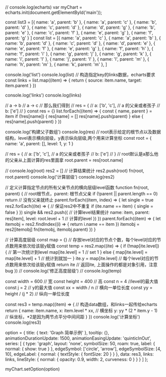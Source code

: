 // console.log(echarts)
var myChart = echarts.init(document.getElementById('main'));

const list3 = [{
    name: 'a',
    parent: 'b'
}, {
    name: 'a',
    parent: 'c'
}, {
    name: 'b',
    parent: 'd'
}, {
    name: 'c',
    parent: 'd'
},
{
    name: 'd',
    parent: 'g'
},
{
    name: 'b',
    parent: 'e'
},
{
    name: 'c',
    parent: 'f'
},
{
    name: 'e',
    parent: 'g'
},
{
    name: 'f',
    parent: 'g'
}
]
const list = [{
    name: 'a',
    parent: 'c'
}, {
    name: 'a',
    parent: 'b'
}, {
    name: 'b',
    parent: 'd'
}, {
    name: 'c',
    parent: 'd'
},
{
    name: 'd',
    parent: 'e'
},
{
    name: 'e',
    parent: 'f'
},
{
    name: 'e',
    parent: 'g'
},
{
    name: 'f',
    parent: 'h'
},
{
    name: 'f',
    parent: 'i'
},
{
    name: 'g',
    parent: 'j'
},
{
    name: 'g',
    parent: 'k'
},
{
    name: 'i',
    parent: 'l'
},
{
    name: 'j',
    parent: 'l'
},
{
    name: 'l',
    parent: 'm'
},
{
    name: 'h',
    parent: 'm'
},
{
    name: 'k',
    parent: 'm'
},
]

console.log('list')
console.log(list)
// 构造指定key的links数据，echarts要求
const links = list.map((item) => {
    return {
        source: item.name,
        target: item.parent
    }
})

console.log('links')
console.log(links)

// a -> b
// a -> c
// 那么我们得到
// res = {
//     a: ['b', 'c'], // a 的父亲或者孩子
//     b: ['e']
// }
const res = {}
list.forEach((item) => {
    const { name, parent } = item
    if (!res[name]) {
        res[name] = []
        res[name].push(parent)
    } else {
        res[name].push(parent)
    }
})

console.log('构建父子数组')
console.log(res)
// root表示给定的根节点以及数据结构，level表示横向层级，y表示纵向层级,两个用来计算坐标
const root = {
    name: 'a',
    parent: [],
    level: 1,
    y: 1
}

// res = {
//     a: ['b', 'c'], // a 的父亲或者孩子
//     b: ['e']
// }
// root默认是a那么他的父亲从上面计算的res里面拿
root.parent = res[root.name]

// console.log(root)
res2 = [] // 计算结果统计
res2.push(root)
fn(root, root.parent)
console.log('计算层级')
console.log(res2)

// 定义计算指定节点的所有父亲节点的横向层级level函数
function fn(root, parent) { // root根节点，parent: 根节点父亲
    if (!parent || parent.length == 0) return // 没有父亲就终止
    parent.forEach((item, index) => {
        let single = true
        res2.forEach((ite) => { // 保证res2中不重复
            if (ite.name == item) {
                single = false
            }
        })
        single && res2.push({ // 计算level结果统计
            name: item,
            parent: res[item],
            level: root.level + 1 // 计算的level
        })
    })
    parent.forEach((item) => {
        let itemobj = res2.findIndex((i) => {
            return i.name == item
        })
        itemobj = res2[itemobj]
        fn(itemobj, itemobj.parent)
    })
}

// 计算高度层级
const map = {} // 存放level对应的节点个数，每个level对应的节点数用来依次给该层y赋值
const temp = res2.map((ite) => {
    if (!map[ite.level]) { // 第一次统计到level
        map[ite.level] = 1 // set 1
    } else {
        map[ite.level] = map[ite.level] + 1 // 统计到就加一
    }
    ite.y = map[ite.level] // 每个level对应的节点数用来依次给该层y赋值
    return ite // 返回ite, 上面操作的都是对象引用，注意bug
})
// console.log('修正高度层级')
// console.log(temp)

const width = 600 // 宽
const height = 400 // 高
const n = 4 //level的最大值
const j = 2 // y的最大值
const xx = width / n // 横向一单位长度
const yy = height / (j * 2) // 纵向一单位长度

const res3 = temp.map((item) => { // 构造data数组，和links一起传给echarts
    return {
        name: item.name,
        x: item.level * xx, // 横坐标
        y: yy * (2 * item.y - 1) // 纵坐标，*2是因为两节点平分中间间距
    }
})
console.log('计算坐标')
console.log(res3)

option = {
    title: {
        text: 'Graph 简单示例'
    },
    tooltip: {},
    animationDurationUpdate: 1500,
    animationEasingUpdate: 'quinticInOut',
    series: [
        {
            type: 'graph',
            layout: 'none',
            symbolSize: 50,
            roam: true,
            label: {
                normal: {
                    show: true
                }
            },
            edgeSymbol: ['circle', 'arrow'],
            edgeSymbolSize: [4, 10],
            edgeLabel: {
                normal: {
                    textStyle: {
                        fontSize: 20
                    }
                }
            },
            data: res3,
            links: links,
            lineStyle: {
                normal: {
                    opacity: 0.9,
                    width: 2,
                    curveness: 0
                }
            }
        }
    ]
};

myChart.setOption(option)

